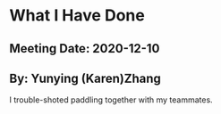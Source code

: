 # What I Have Done
## Meeting Date: 2020-12-10
## By: Yunying (Karen)Zhang
I trouble-shoted paddling together with my teammates.